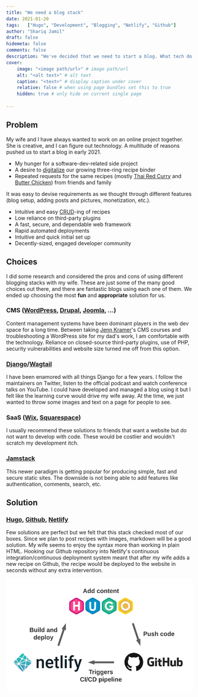 ```yaml
---
title: "We need a blog stack"
date: 2021-01-20
tags:   ["Hugo", "Development", "Blogging", "Netlify", "Github"]
author: "Shariq Jamil"
draft: false
hidemeta: false
comments: false
description: "We've decided that we need to start a blog. What tech do we use? Wordpress or a static site generator like Hugo?"
cover:
    image: "<image path/url>" # image path/url
    alt: "<alt text>" # alt text
    caption: "<text>" # display caption under cover
    relative: false # when using page bundles set this to true
    hidden: true # only hide on current single page

---
```


## Problem

My wife and I have always wanted to work on an online project together. She is creative, and I can figure out technology. A multitude of reasons pushed us to start a blog in early 2021. 

- My hunger for a software-dev-related side project
- A desire to [digitalize](https://news.sap.com/2016/05/digitization-vs-digitalization-wordplay-or-world-view/) our growing three-ring recipe binder
- Repeated requests for the same recipes (mostly [Thai Red Curry](https://www.jamilghar.com/recipe/thai_red_curry/) and [Butter Chicken](https://www.jamilghar.com/recipe/butter_chicken/)) from friends and family

It was easy to devise requirements as we thought through different features (blog setup, adding posts and pictures, monetization, etc.).
- Intuitive and easy [CRUD](https://developer.mozilla.org/en-US/docs/Glossary/CRUD)-ing of recipes 
- Low reliance on third-party plugins
- A fast, secure, and dependable web framework
- Rapid automated deployments
- Intuitive and quick initial set up
- Decently-sized, engaged developer community

## Choices

I did some research and considered the pros and cons of using different blogging stacks with my wife. These are just some of the many good choices out there, and there are fantastic blogs using each one of them. We ended up choosing the most **fun** and **appropriate** solution for us. 

### CMS ([WordPress](https://wordpress.com/), [Drupal](https://www.drupal.org/), [Joomla](https://www.joomla.org/), ...)
Content management systems have been dominant players in the web dev space for a long time. Between taking [Jenn Kramer](https://www.extension.harvard.edu/faculty-directory/jennifer-kramer)'s CMS courses and troubleshooting a WordPress site for my dad's work, I am comfortable with the technology. Reliance on closed-source third-party plugins, use of PHP, security vulnerabilities and website size turned me off from this option. 

### [Django](https://www.djangoproject.com/)/[Wagtail](https://wagtail.io/)
I have been enamored with all things Django for a few years. I follow the maintainers on Twitter, listen to the official podcast and watch conference talks on YouTube. I could have developed and managed a blog using it but I felt like the learning curve would drive my wife away. At the time, we just wanted to throw some images and text on a page for people to see.     

### SaaS ([Wix](https://www.wix.com/), [Squarespace](https://www.squarespace.com/))
I usually recommend these solutions to friends that want a website but do not want to develop with code. These would be costlier and wouldn't scratch my development itch.

### [Jamstack](https://jamstack.org/)
This newer paradigm is getting popular for producing simple, fast and secure static sites. The downside is not being able to add features like authentication, comments, search, etc. 

## Solution   

### [Hugo](https://gohugo.io/), [Github](https://github.com/), [Netlify](https://www.netlify.com/)
Few solutions are perfect but we felt that this stack checked most of our boxes. Since we plan to post recipes with images, markdown will be a good solution. My wife seems to enjoy the syntax more than working in plain HTML. Hooking our Github repository into Netlify's continuous integration/continuous deployment system meant that after my wife adds a new recipe on Github, the recipe would be deployed to the website in seconds without any extra intervention. 

![regular](architecture.png)